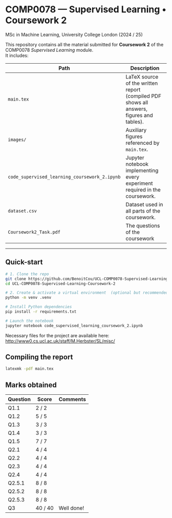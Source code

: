 # COMP0078 — Supervised Learning • Coursework 2  
MSc in Machine Learning, University College London (2024 / 25)

This repository contains all the material submitted for **Coursework 2** of the COMP0078 *Supervised Learning* module.  
It includes:

| Path | Description |
|------|-------------|
| `main.tex`          | LaTeX source of the written report (compiled PDF shows all answers, figures and tables). |
| `images/`           | Auxiliary figures referenced by `main.tex`. |
| `code_supervised_learning_coursework_2.ipynb` | Jupyter notebook implementing every experiment required in the coursework. |
| `dataset.csv`       | Dataset used in all parts of the coursework. |
| `Coursework2_Task.pdf` | The questions of the coursework  |

---

## Quick-start

```bash
# 1. Clone the repo
git clone https://github.com/BenoitCou/UCL-COMP0078-Supervised-Learning-Coursework-2
cd UCL-COMP0078-Supervised-Learning-Coursework-2

# 2. Create & activate a virtual environment  (optional but recommended)
python -m venv .venv

# Install Python dependencies
pip install -r requirements.txt

# Launch the notebook
jupyter notebook code_supervised_learning_coursework_2.ipynb
```

Necessary files for the project are available here: http://www0.cs.ucl.ac.uk/staff/M.Herbster/SL/misc/

## Compiling the report
```bash
latexmk -pdf main.tex
```

## Marks obtained

| Question | Score   | Comments   |
| -------- | ------- | ---------- |
| Q1.1     | 2 / 2   |            |
| Q1.2     | 5 / 5   |            |
| Q1.3     | 3 / 3   |            |
| Q1.4     | 3 / 3   |            |
| Q1.5     | 7 / 7   |            |
| Q2.1     | 4 / 4   |            |
| Q2.2     | 4 / 4   |            |
| Q2.3     | 4 / 4   |            |
| Q2.4     | 4 / 4   |            |
| Q2.5.1   | 8 / 8   |            |
| Q2.5.2   | 8 / 8   |            |
| Q2.5.3   | 8 / 8   |            |
| Q3       | 40 / 40 | Well done! |

   
